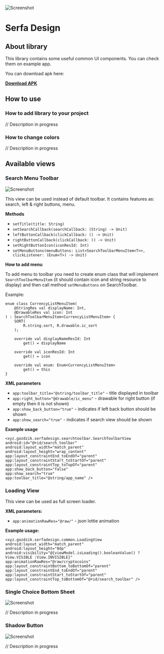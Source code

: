 ![Screenshot](https://github.com/sgozdzik/serfadesign/blob/master/screenshots/screenshot_demo_fragment.jpg?raw=true)

# Serfa Design

## About library

This library contains some useful common UI components. You can check them on example app. 

You can download apk here:

[**Download APK**](https://google.pl)

## How to use

### How to add library to your project
// Description in progress

### How to change colors
// Description in progress

## Available views

### Search Menu Toolbar
![Screenshot](https://github.com/sgozdzik/serfadesign/blob/master/screenshots/screenshot_toolbar.jpg?raw=true)

This view can be used instead of default toolbar. It contains features as: search, left & right buttons, menu. 

**Methods**

* `setTitle(title: String)`
* `setSearchCallback(searchCallback: (String) -> Unit)`
* `leftButtonCallback(clickCallback: () -> Unit)`
* `rightButtonCallback(clickCallback: () -> Unit)`
* `setRightButtonIcon(iconResId: Int)`
* `setMenuButtons(menuButtons: List<SearchToolbarMenuItem<T>>, clickListener: (Enum<T>) -> Unit)`

**How to add menu**

To add menu to toolbar you need to create enum class that will implement `SearchToolbarMenuItem` (it should contain icon and string resource to display) and then call method `setMenuButtons` on SearchToolbar.

Example:

```
enum class CurrencyListMenuItem(
    @StringRes val displayName: Int,
    @DrawableRes val icon: Int
) : SearchToolbarMenuItem<CurrencyListMenuItem> {
    SORT(
        R.string.sort, R.drawable.ic_sort
    );

    override val displayNameResId: Int
        get() = displayName

    override val iconResId: Int
        get() = icon

    override val enum: Enum<CurrencyListMenuItem>
        get() = this
}
```

**XML parameters**

- `app:toolbar_title="@string/toolbar_title"` - title displayed in toolbar
- `app:right_button="@drawable/ic_menu"` - drawable for right button (if empty then it is not shown) 
- `app:show_back_button="true"` - indicates if left back button should be shown
- `app:show_search="true"` - indicates if search view should be shown

**Example usage**

```
<xyz.gozdzik.serfadesign.searchtoolbar.SearchToolbarView
android:id="@+id/search_toolbar"
android:layout_width="match_parent"
android:layout_height="wrap_content"
app:layout_constraintEnd_toEndOf="parent"
app:layout_constraintStart_toStartOf="parent"
app:layout_constraintTop_toTopOf="parent"
app:show_back_button="false"
app:show_search="true"
app:toolbar_title="@string/app_name" />
```

### Loading View

This view can be used as full screen loader.

**XML parameters:**

- `app:animationRawRes="@raw/"` - json lottie animation

**Example usage:**

```
<xyz.gozdzik.serfadesign.common.LoadingView
android:layout_width="match_parent"
android:layout_height="0dp"
android:visibility="@{viewModel.isLoading().booleanValue() ? View.VISIBLE :View.INVISIBLE}"
app:animationRawRes="@raw/cryptocoins"
app:layout_constraintBottom_toBottomOf="parent"
app:layout_constraintEnd_toEndOf="parent"
app:layout_constraintStart_toStartOf="parent"
app:layout_constraintTop_toBottomOf="@+id/search_toolbar" />
```

### Single Choice Bottom Sheet
![Screenshot](https://github.com/sgozdzik/serfadesign/blob/master/screenshots/screenshot_bottom_sheet_choice.jpg?raw=true)

// Description in progress

### Shadow Button
![Screenshot](https://github.com/sgozdzik/serfadesign/blob/master/screenshots/screenshot_button.jpg?raw=true)

// Description in progress


